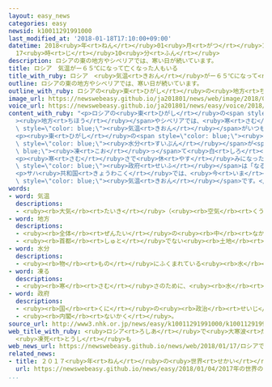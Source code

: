 ```yaml
---
layout: easy_news
categories: easy
newsid: k10011291991000
last_modified_at: '2018-01-18T17:10:00+09:00'
datetime: 2018<ruby>年<rt>ねん</rt></ruby>01<ruby>月<rt>がつ</rt></ruby>18<ruby>日<rt>にち</rt></ruby>
  17<ruby>時<rt>じ</rt></ruby>10<ruby>分<rt>ふん</rt></ruby>
description: ロシアの東の地方やシベリアでは、寒い日が続いています。
title: ロシア　気温がー６５℃になって亡くなった人もいる
title_with_ruby: ロシア　<ruby>気温<rt>きおん</rt></ruby>がー６５℃になって<ruby>亡<rt>な</rt></ruby>くなった<ruby>人<rt>ひと</rt></ruby>もいる
outline: ロシアの東の地方やシベリアでは、寒い日が続いています。
outline_with_ruby: ロシアの<ruby>東<rt>ひがし</rt></ruby>の<ruby>地方<rt>ちほう</rt></ruby>やシベリアでは、<ruby>寒<rt>さむ</rt></ruby>い<ruby>日<rt>ひ</rt></ruby>が<ruby>続<rt>つづ</rt></ruby>いています。
image_url: https://newswebeasy.github.io/ja201801/news/web/image/2018/01/17/K10011291991_1801171423_1801171441_01_02.jpg
voice_url: https://newswebeasy.github.io/ja201801/news/easy/voice/2018/01/18/k10011291991000.mp3
content_with_ruby: "<p>ロシアの<ruby>東<rt>ひがし</rt></ruby>の<span style=\"color: blue;\"\
  ><ruby>地方<rt>ちほう</rt></ruby></span>やシベリアでは、<ruby>寒<rt>さむ</rt></ruby>い<ruby>日<rt>ひ</rt></ruby>が<ruby>続<rt>つづ</rt></ruby>いています。<span\
  \ style=\"color: blue;\"><ruby>気温<rt>きおん</rt></ruby></span>がいつもの<ruby>年<rt>とし</rt></ruby>より１０℃<ruby>以上<rt>いじょう</rt></ruby><ruby>低<rt>ひく</rt></ruby>い－５０℃<ruby>以上<rt>いじょう</rt></ruby>になっている<ruby>所<rt>ところ</rt></ruby>がたくさんあります。</p>\n\
  <p><ruby>東<rt>ひがし</rt></ruby>の<span style=\"color: blue;\"><ruby>地方<rt>ちほう</rt></ruby></span>のサハ<ruby>共和国<rt>きょうわこく</rt></ruby>ではー６５℃になりました。<ruby>車<rt>くるま</rt></ruby>が<ruby>故障<rt>こしょう</rt></ruby>して<ruby>道<rt>みち</rt></ruby>を<ruby>歩<rt>ある</rt></ruby>いていた<ruby>若<rt>わか</rt></ruby>い<ruby>男性<rt>だんせい</rt></ruby><ruby>２人<rt>ふたり</rt></ruby>が<ruby>寒<rt>さむ</rt></ruby>さで<ruby>亡<rt>な</rt></ruby>くなりました。ヤクーツクというまちでは、<ruby>寒<rt>さむ</rt></ruby>さで<ruby>空気<rt>くうき</rt></ruby>の<span\
  \ style=\"color: blue;\"><ruby>水分<rt>すいぶん</rt></ruby></span>が<span style=\"color:\
  \ blue;\"><ruby>凍<rt>こお</rt></ruby>っ</span>て<ruby>白<rt>しろ</rt></ruby>くなって、<ruby>周<rt>まわ</rt></ruby>りが<ruby>見<rt>み</rt></ruby>えにくくなっています。まちを<ruby>歩<rt>ある</rt></ruby>く<ruby>人<rt>ひと</rt></ruby>たちは、<ruby>帽子<rt>ぼうし</rt></ruby>をかぶったり<ruby>暖<rt>あたた</rt></ruby>かい<ruby>服<rt>ふく</rt></ruby>を<ruby>着<rt>き</rt></ruby>たりしていますが、とても<ruby>寒<rt>さむ</rt></ruby>そうです。</p>\n\
  <p><ruby>寒<rt>さむ</rt></ruby>さで<ruby>休<rt>やす</rt></ruby>みになった<ruby>学校<rt>がっこう</rt></ruby>もたくさんあります。ロシアの<span\
  \ style=\"color: blue;\"><ruby>政府<rt>せいふ</rt></ruby></span>は「なるべく<ruby>外<rt>そと</rt></ruby>に<ruby>出<rt>で</rt></ruby>ないでください」と<ruby>言<rt>い</rt></ruby>っています。</p>\n\
  <p>サハ<ruby>共和国<rt>きょうわこく</rt></ruby>では、<ruby>今<rt>いま</rt></ruby>までに－７１．２℃になったことがあります。これは<ruby>世界<rt>せかい</rt></ruby>でいちばん<ruby>低<rt>ひく</rt></ruby>い<span\
  \ style=\"color: blue;\"><ruby>気温<rt>きおん</rt></ruby></span>です。</p>\n<p></p>\n<p></p>"
words:
- word: 気温
  descriptions:
  - <ruby><rb>大気</rb><rt>たいき</rt></ruby>（<ruby><rb>空気</rb><rt>くうき</rt></ruby>）の<ruby><rb>温度</rb><rt>おんど</rt></ruby>。
- word: 地方
  descriptions:
  - <ruby><rb>全体</rb><rt>ぜんたい</rt></ruby>の<ruby><rb>中</rb><rt>なか</rt></ruby>で、ある<ruby><rb>区切</rb><rt>くぎ</rt></ruby>られた<ruby><rb>土地</rb><rt>とち</rt></ruby>。
  - <ruby><rb>首都</rb><rt>しゅと</rt></ruby>でない<ruby><rb>土地</rb><rt>とち</rt></ruby>。いなか。
- word: 水分
  descriptions:
  - <ruby><rb>物</rb><rt>もの</rt></ruby>にふくまれている<ruby><rb>水</rb><rt>みず</rt></ruby>の<ruby><rb>量</rb><rt>りょう</rt></ruby>。みずけ。
- word: 凍る
  descriptions:
  - <ruby><rb>寒</rb><rt>さむ</rt></ruby>さのために、<ruby><rb>水</rb><rt>みず</rt></ruby>などの<ruby><rb>液体</rb><rt>えきたい</rt></ruby>が<ruby><rb>固</rb><rt>かた</rt></ruby>まる。<ruby><rb>氷</rb><rt>こおり</rt></ruby>になる。
- word: 政府
  descriptions:
  - <ruby><rb>国</rb><rt>くに</rt></ruby>の<ruby><rb>政治</rb><rt>せいじ</rt></ruby>を<ruby><rb>行</rb><rt>おこな</rt></ruby>うところ。
  - <ruby><rb>内閣</rb><rt>ないかく</rt></ruby>。
source_url: http://www3.nhk.or.jp/news/easy/k10011291991000/k10011291991000.html
web_title_with_ruby: <ruby>ロシア<rt>ろしあ</rt></ruby>で<ruby>大寒波<rt>だいかんぱ</rt></ruby> <ruby>極東<rt>きょくとう</rt></ruby>で<ruby>氷点下<rt>ひょうてんか</rt></ruby>65<ruby>度<rt>ど</rt></ruby>
  <ruby>凍死<rt>とうし</rt></ruby>も
web_news_url: https://newswebeasy.github.io/news/web/2018/01/17/ロシアで大寒波-極東で氷点下65度-凍死も
related_news:
- title: ２０１７<ruby>年<rt>ねん</rt></ruby>の<ruby>世界<rt>せかい</rt></ruby>の<ruby>平均<rt>へいきん</rt></ruby>の<ruby>気温<rt>きおん</rt></ruby>　<ruby>今<rt>いま</rt></ruby>までで３<ruby>番目<rt>ばんめ</rt></ruby>に<ruby>高<rt>たか</rt></ruby>い
  url: https://newswebeasy.github.io/news/easy/2018/01/04/2017年の世界の平均の気温-今までで3番目に高い
...
```

